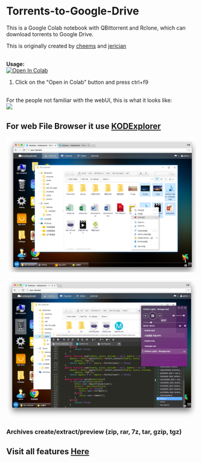 # Torrents-to-Google-Drive
This is a Google Colab notebook with QBittorrent and Rclone, which can download torrents to Google Drive.

This is originally created by [cheems](https://github.com/cheems) and [jericjan](https://github.com/jericjan)

<br><b>Usage:</b>
<br>
<a href="https://colab.research.google.com/github/joseashb/Torrents-to-Google-Drive/blob/main/Torrents_to_Google_Drive.ipynb" target="_parent\"><img src="https://colab.research.google.com/assets/colab-badge.svg" alt="Open In Colab"/></a>
1. Click on the "Open in Colab" button and press ctrl+f9
<br>
For the people not familiar with the webUI, this is what it looks like:
<br>
<img src="https://i.snag.gy/ZAg2PS.jpg">

## For web File Browser it use [KODExplorer](https://github.com/kalcaddle/KODExplorer)

![img1](https://raw.githubusercontent.com/kalcaddle/static/master/images/kod/common2.png)

![img2](https://raw.githubusercontent.com/kalcaddle/static/master/images/kod/common3.png)

### Archives create/extract/preview (zip, rar, 7z, tar, gzip, tgz)

## Visit all features [Here](https://github.com/kalcaddle/KODExplorer#features)
